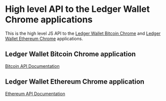 # High level API to the Ledger Wallet Chrome applications

This is the high level JS API to the [Ledger Wallet Bitcoin Chrome](https://github.com/LedgerHQ/ledger-wallet-chrome) and [Ledger Wallet Ethereum Chrome](https://github.com/LedgerHQ/ledger-wallet-ethereum-chrome) applications. 

## Ledger Wallet Bitcoin Chrome application

[Bitcoin API Documentation](doc-api-BTC.md)

## Ledger Wallet Ethereum Chrome application

[Ethereum API Documentation](doc-api-ETH.md)

